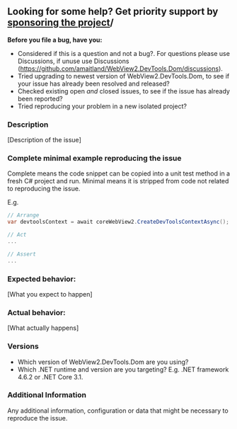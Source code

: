 ## Looking for some help? Get priority support by [sponsoring the project](https://github.com/sponsors/amaitland)/

**Before you file a bug, have you:**

* Considered if this is a question and not a bug?. For questions please use Discussions, if unuse use Discussions (https://github.com/amaitland/WebView2.DevTools.Dom/discussions).
* Tried upgrading to newest version of WebView2.DevTools.Dom, to see if your issue has already been resolved and released?
* Checked existing open *and* closed issues, to see if the issue has already been reported?
* Tried reproducing your problem in a new isolated project?

### Description

[Description of the issue]

### Complete minimal example reproducing the issue

Complete means the code snippet can be copied into a unit test method in a fresh C# project and run.
Minimal means it is stripped from code not related to reproducing the issue.

E.g.

```csharp
// Arrange
var devtoolsContext = await coreWebView2.CreateDevToolsContextAsync();

// Act
...

// Assert
...
```

### Expected behavior:

[What you expect to happen]

### Actual behavior:

[What actually happens]

### Versions

* Which version of WebView2.DevTools.Dom are you using?
* Which .NET runtime and version are you targeting? E.g. .NET framework 4.6.2 or .NET Core 3.1.

### Additional Information

Any additional information, configuration or data that might be necessary to reproduce the issue.

<!-- Love WebView2.DevTools.Dom? Please sponsor:
👉  https://github.com/sponsors/amaitland -->
